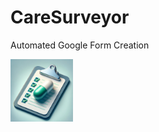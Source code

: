 # CareSurveyor
Automated Google Form Creation

<img src="./image/logo.jpg" alt="CareSurveyor Logo" width="100" height="100"/>


